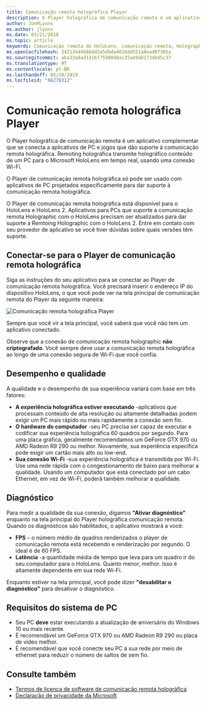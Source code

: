```yaml
---
title: Comunicação remota holográfica Player
description: O Player holográfica de comunicação remota é um aplicativo complementar que se conecta a aplicativos de PC e jogos que dão suporte à comunicação remota holográfica. Remoting holográfica transmite holográfico conteúdo de um PC para o Microsoft HoloLens em tempo real, usando uma conexão Wi-Fi.
author: JonMLyons
ms.author: jlyons
ms.date: 03/21/2018
ms.topic: article
keywords: Comunicação remota do HoloLens, comunicação remota, Holographic
ms.openlocfilehash: 24213444686dd2e5dbda4016dd551a8ead8f305a
ms.sourcegitcommit: aba33a8ad1416f7598048ac35ae9ab1734bd5c37
ms.translationtype: MT
ms.contentlocale: pt-BR
ms.lasthandoff: 05/28/2019
ms.locfileid: "66270312"
---
```

# <a name="holographic-remoting-player"></a>Comunicação remota holográfica Player

O Player holográfica de comunicação remota é um aplicativo complementar que se conecta a aplicativos de PC e jogos que dão suporte à comunicação remota holográfica. Remoting holográfica transmite holográfico conteúdo de um PC para o Microsoft HoloLens em tempo real, usando uma conexão Wi-Fi.

O Player de comunicação remota holográfica só pode ser usado com aplicativos de PC projetados especificamente para dar suporte à comunicação remota holográfica.

O Player de comunicação remota holográfica está disponível para o HoloLens e HoloLens 2.  Aplicativos para PCs que suporte a comunicação remota Holographic com o HoloLens precisam ser atualizados para dar suporte a Remtoing Holographic com o HoloLens 2.  Entre em contato com seu provedor de aplicativo se você tiver dúvidas sobre quais versões têm suporte.

## <a name="connecting-to-the-holographic-remoting-player"></a>Conectar-se para o Player de comunicação remota holográfica

Siga as instruções do seu aplicativo para se conectar ao Player de comunicação remota holográfica. Você precisará inserir o endereço IP do dispositivo HoloLens, o que você pode ver na tela principal de comunicação remota do Player da seguinte maneira:

![Comunicação remota holográfica Player](images/holographicremotingplayer.png)

Sempre que você vir a tela principal, você saberá que você não tem um aplicativo conectado.

Observe que a conexão de comunicação remota holographic **não criptografado**. Você sempre deve usar a comunicação remota holográfica ao longo de uma conexão segura de Wi-Fi que você confia.

## <a name="quality-and-performance"></a>Desempenho e qualidade

A qualidade e o desempenho de sua experiência variará com base em três fatores:
* **A experiência holográfica estiver executando** -aplicativos que processam conteúdo de alta resolução ou altamente detalhadas podem exigir um PC mais rápido ou mais rapidamente a conexão sem fio.
* **O hardware do computador** -seu PC precisa ser capaz de executar e codificar sua experiência holográfica 60 quadros por segundo. Para uma placa gráfica, geralmente recomendamos um GeForce GTX 970 ou AMD Radeon R9 290 ou melhor. Novamente, sua experiência específica pode exigir um cartão mais alto ou low-end.
* **Sua conexão Wi-Fi** -sua experiência holográfica é transmitida por Wi-Fi. Use uma rede rápida com o congestionamento de baixo para melhorar a qualidade. Usando um computador que está conectado por um cabo Ethernet, em vez de Wi-Fi, poderá também melhorar a qualidade.

## <a name="diagnostics"></a>Diagnóstico

Para medir a qualidade da sua conexão, digamos **"Ativar diagnóstico"** enquanto na tela principal do Player holográfica comunicação remota. Quando os diagnósticos são habilitados, o aplicativo mostrará a você:
* **FPS** – o número médio de quadros renderizados o player de comunicação remota está recebendo e renderização por segundo. O ideal é de 60 FPS.
* **Latência** -a quantidade média de tempo que leva para um quadro ir do seu computador para o HoloLens. Quanto menor, melhor. Isso é altamente dependente em sua rede Wi-Fi.

Enquanto estiver na tela principal, você pode dizer **"desabilitar o diagnóstico"** para desativar o diagnóstico.

## <a name="pc-system-requirements"></a>Requisitos do sistema de PC
* Seu PC **deve** estar executando a atualização de aniversário do Windows 10 ou mais recente.
* É recomendável um GeForce GTX 970 ou AMD Radeon R9 290 ou placa de vídeo melhor.
* É recomendável que você conecte seu PC à sua rede por meio de ethernet para reduzir o número de saltos de sem fio.

## <a name="see-also"></a>Consulte também
* [Termos de licença de software de comunicação remota holográfica](microsoft-holographic-remoting-software-license-terms.md)
* [Declaração de privacidade da Microsoft](https://go.microsoft.com/fwlink/?LinkId=521839)
